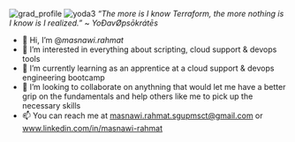 ![grad_profile](https://user-images.githubusercontent.com/97861822/159736706-0b228932-b531-42d0-ad1a-a71a5d8756dc.gif)
![yoda3](https://user-images.githubusercontent.com/97861822/160243706-1ae39563-6376-45ee-b252-8ffb4cacdf90.gif) *“The more is I know Terraform, the more nothing is I know is I realized.”* ~ *YoĐavØpsōkrátēs*
- 👋 Hi, I’m @*masnawi.rahmat*
- 👀 I’m interested in everything about scripting, cloud support & devops tools
- 🌱 I’m currently learning as an apprentice at a cloud support & devops engineering bootcamp
- 💞️ I’m looking to collaborate on anythning that would let me have a better grip on the fundamentals and help others like me to pick up the necessary skills
- 📫 You can reach me at masnawi.rahmat.sgupmsct@gmail.com or www.linkedin.com/in/masnawi-rahmat

<!---
masnawi-rahmat/masnawi-rahmat is a ✨ special ✨ repository because its `README.md` (this file) appears on your GitHub profile.
You can click the Preview link to take a look at your changes.
--->
